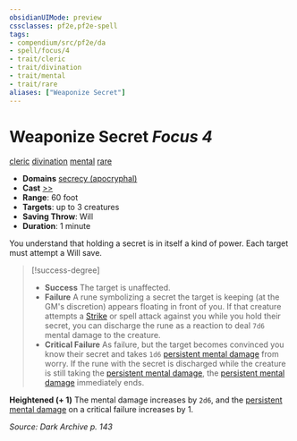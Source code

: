 ```yaml
---
obsidianUIMode: preview
cssclasses: pf2e,pf2e-spell
tags:
- compendium/src/pf2e/da
- spell/focus/4
- trait/cleric
- trait/divination
- trait/mental
- trait/rare
aliases: ["Weaponize Secret"]
---
```

# Weaponize Secret *Focus 4*   
[cleric](rules/traits/cleric.md "Cleric Class Trait")  [divination](rules/traits/divination.md "Divination School Trait")  [mental](rules/traits/mental.md "Mental Effect Trait")  [rare](rules/traits/rare.md "Rare Rarity Trait")  

- **Domains** [secrecy (apocryphal)](compendium/setting/domains.md#Secrecy)
- **Cast** [>>](rules/core-rulebook/chapter-9-playing-the-game.md#Actions "Two-Action") 
- **Range**: 60 foot
- **Targets**: up to 3 creatures
- **Saving Throw**: Will
- **Duration**: 1 minute

You understand that holding a secret is in itself a kind of power. Each target must attempt a Will save.

> [!success-degree] 
> - **Success** The target is unaffected.
> - **Failure** A rune symbolizing a secret the target is keeping (at the GM's discretion) appears floating in front of you. If that creature attempts a [Strike](rules/actions/strike.md) or spell attack against you while you hold their secret, you can discharge the rune as a reaction to deal `7d6` mental damage to the creature.
> - **Critical Failure** As failure, but the target becomes convinced you know their secret and takes `1d6` [persistent mental damage](rules/conditions.md#Persistent%20Damage) from worry. If the rune with the secret is discharged while the creature is still taking the [persistent mental damage](rules/conditions.md#Persistent%20Damage), the [persistent mental damage](rules/conditions.md#Persistent%20Damage) immediately ends.

**Heightened (+ 1)** The mental damage increases by `2d6`, and the [persistent mental damage](rules/conditions.md#Persistent%20Damage) on a critical failure increases by 1.

*Source: Dark Archive p. 143*